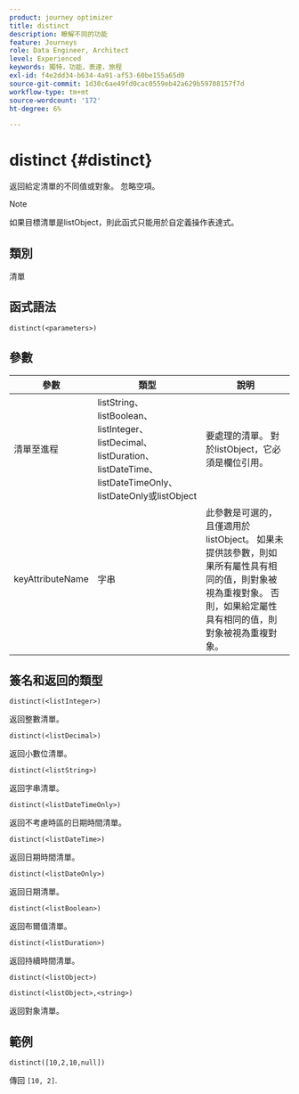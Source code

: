 ```yaml
---
product: journey optimizer
title: distinct
description: 瞭解不同的功能
feature: Journeys
role: Data Engineer, Architect
level: Experienced
keywords: 獨特，功能，表達，旅程
exl-id: f4e2dd34-b634-4a91-af53-60be155a65d0
source-git-commit: 1d30c6ae49fd0cac0559eb42a629b59708157f7d
workflow-type: tm+mt
source-wordcount: '172'
ht-degree: 6%

---
```


# distinct {#distinct}

返回給定清單的不同值或對象。 忽略空項。

>[!NOTE]
>
>如果目標清單是listObject，則此函式只能用於自定義操作表達式。

## 類別

清單

## 函式語法

`distinct(<parameters>)`

## 參數

| 參數 | 類型 | 說明 |
|-----------|------------------|------------------|
| 清單至進程 | listString、listBoolean、listInteger、listDecimal、listDuration、listDateTime、listDateTimeOnly、listDateOnly或listObject | 要處理的清單。 對於listObject，它必須是欄位引用。 |
| keyAttributeName | 字串 | 此參數是可選的，且僅適用於listObject。 如果未提供該參數，則如果所有屬性具有相同的值，則對象被視為重複對象。 否則，如果給定屬性具有相同的值，則對象被視為重複對象。 |

## 簽名和返回的類型

`distinct(<listInteger>)`

返回整數清單。

`distinct(<listDecimal>)`

返回小數位清單。

`distinct(<listString>)`

返回字串清單。

`distinct(<listDateTimeOnly>)`

返回不考慮時區的日期時間清單。

`distinct(<listDateTime>)`

返回日期時間清單。

`distinct(<listDateOnly>)`

返回日期清單。

`distinct(<listBoolean>)`

返回布爾值清單。

`distinct(<listDuration>)`

返回持續時間清單。

`distinct(<listObject>)`

`distinct(<listObject>,<string>)`

返回對象清單。


## 範例

`distinct([10,2,10,null])`

傳回 `[10, 2]`.
